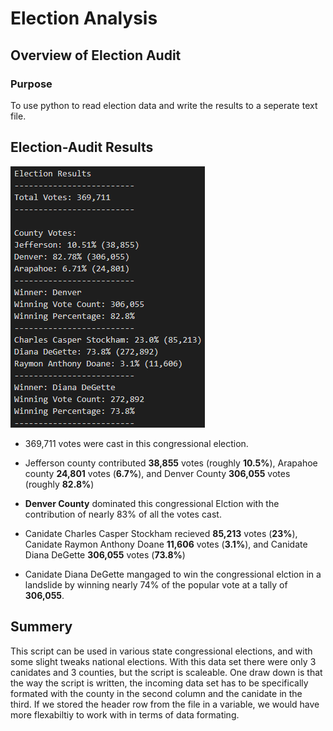 # Election Analysis

## Overview of Election Audit
### Purpose
To use python to read election data and write the results to a seperate text file.

## Election-Audit Results
![Resources/final_results.png](Resources/final_results.png)

* 369,711 votes were cast in this congressional election.

* Jefferson county contributed **38,855** votes (roughly **10.5%**), Arapahoe county **24,801** votes (**6.7%**), and Denver County **306,055** votes (roughly **82.8%**)

* **Denver County** dominated this congressional Elction with the contribution of nearly 83% of all the votes cast.

* Canidate Charles Casper Stockham recieved **85,213** votes (**23%**), Canidate Raymon Anthony Doane **11,606** votes (**3.1%**), and  Canidate Diana DeGette **306,055** votes (**73.8%**)

* Canidate Diana DeGette mangaged to win the congressional elction in a landslide by winning nearly 74% of the popular vote at a tally of **306,055**.

## Summery
This script can be used in various state congressional elections, and with some slight tweaks national elections. With this data set there were only 3 canidates and 3 counties, but the script is scaleable. One draw down is that the way the script is written, the incoming data set has to be specifically formated with the county in the second column and the canidate in the third. If we stored the header row from the file in a variable, we would have more flexabiltiy to work with in terms of data formating. 